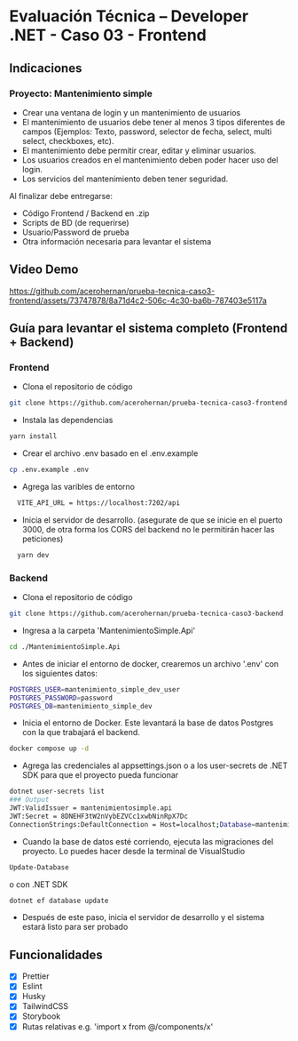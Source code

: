 # Evaluación Técnica – Developer .NET - Caso 03 - Frontend

## Indicaciones

### Proyecto: Mantenimiento simple

- Crear una ventana de login y un mantenimiento de usuarios
- El mantenimiento de usuarios debe tener al menos 3 tipos diferentes de campos
  (Ejemplos: Texto, password, selector de fecha, select, multi select, checkboxes, etc).
- El mantenimiento debe permitir crear, editar y eliminar usuarios.
- Los usuarios creados en el mantenimiento deben poder hacer uso del login.
- Los servicios del mantenimiento deben tener seguridad.

Al finalizar debe entregarse:

- Código Frontend / Backend en .zip
- Scripts de BD (de requerirse)
- Usuario/Password de prueba
- Otra información necesaria para levantar el sistema

## Video Demo

https://github.com/acerohernan/prueba-tecnica-caso3-frontend/assets/73747878/8a71d4c2-506c-4c30-ba6b-787403e5117a

## Guía para levantar el sistema completo (Frontend + Backend)

### Frontend

- Clona el repositorio de código

```bash
git clone https://github.com/acerohernan/prueba-tecnica-caso3-frontend
```

- Instala las dependencias

```bash
yarn install
```

- Crear el archivo .env basado en el .env.example

```bash
cp .env.example .env
```

- Agrega las varibles de entorno

```bash
  VITE_API_URL = https://localhost:7202/api
```

- Inicia el servidor de desarrollo. (asegurate de que se inicie en el puerto 3000, de otra forma los CORS del backend no le permitirán hacer las peticiones)

```bash
  yarn dev
```

### Backend

- Clona el repositorio de código

```bash
git clone https://github.com/acerohernan/prueba-tecnica-caso3-backend
```

- Ingresa a la carpeta 'MantenimientoSimple.Api'

```bash
cd ./MantenimientoSimple.Api
```

- Antes de iniciar el entorno de docker, crearemos un archivo '.env' con los siguientes datos:

```bash
POSTGRES_USER=mantenimiento_simple_dev_user
POSTGRES_PASSWORD=password
POSTGRES_DB=mantenimiento_simple_dev
```

- Inicia el entorno de Docker. Este levantará la base de datos Postgres con la que trabajará el backend.

```bash
docker compose up -d
```

- Agrega las credenciales al appsettings.json o a los user-secrets de .NET SDK para que el proyecto pueda funcionar

```bash
dotnet user-secrets list
### Output
JWT:ValidIssuer = mantenimientosimple.api
JWT:Secret = 8DNEHF3tW2nVybEZVCc1xwbNinRpX7Dc
ConnectionStrings:DefaultConnection = Host=localhost;Database=mantenimiento_simple_dev;Username=mantenimiento_simple_dev_user;Password=password
```

- Cuando la base de datos esté corriendo, ejecuta las migraciones del proyecto. Lo puedes hacer desde la terminal de VisualStudio

```bash
Update-Database
```

o con .NET SDK

```bash
dotnet ef database update
```

- Después de este paso, inicia el servidor de desarrollo y el sistema estará listo para ser probado

## Funcionalidades

- [x] Prettier
- [x] Eslint
- [x] Husky
- [x] TailwindCSS
- [x] Storybook
- [x] Rutas relativas e.g. 'import x from @/components/x'
